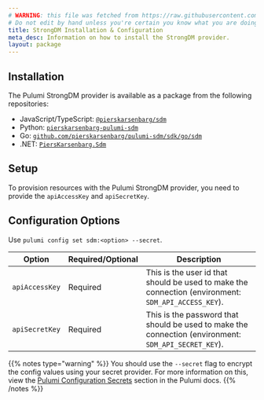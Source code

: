 ```yaml
---
# WARNING: this file was fetched from https://raw.githubusercontent.com/pierskarsenbarg/pulumi-sdm/v1.24.2/docs/installation-configuration.md
# Do not edit by hand unless you're certain you know what you are doing!
title: StrongDM Installation & Configuration
meta_desc: Information on how to install the StrongDM provider.
layout: package
---
```


## Installation

The Pulumi StrongDM provider is available as a package from the following repositories:

* JavaScript/TypeScript: [`@pierskarsenbarg/sdm`](https://www.npmjs.com/package/@pierskarsenbarg/sdm)
* Python: [`pierskarsenbarg-pulumi-sdm`](https://pypi.org/project/pierskarsenbarg-pulumi-sdm/)
* Go: [`github.com/pierskarsenbarg/pulumi-sdm/sdk/go/sdm`](https://pkg.go.dev/github.com/pierskarsenbarg/pulumi-sdm/sdk)
* .NET: [`PiersKarsenbarg.Sdm`](https://www.nuget.org/packages/PiersKarsenbarg.Sdm)

## Setup

To provision resources with the Pulumi StrongDM provider, you need to provide the `apiAccessKey` and `apiSecretKey`. 

## Configuration Options

Use `pulumi config set sdm:<option> --secret`.

| Option     | Required/Optional | Description                                                                                     |
|------------|-------------------|-------------------------------------------------------------------------------------------------|
| `apiAccessKey` | Required          | This is the user id that should be used to make the connection (environment: `SDM_API_ACCESS_KEY`).      |
| `apiSecretKey` | Required          | This is the password that should be used to make the connection (environment: `SDM_API_SECRET_KEY`). |

{{% notes type="warning" %}}
You should use the `--secret` flag to encrypt the config values using your secret provider. For more information on this, view the [Pulumi Configuration Secrets](https://www.pulumi.com/docs/intro/concepts/secrets/#secrets) section in the Pulumi docs.
{{% /notes %}}
